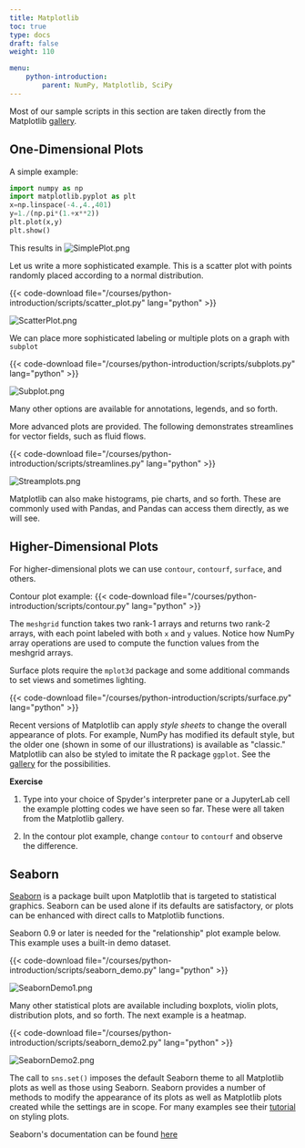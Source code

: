```yaml
---
title: Matplotlib
toc: true
type: docs
draft: false
weight: 110

menu:
    python-introduction:
        parent: NumPy, Matplotlib, SciPy
---
```


Most of our sample scripts in this section are taken directly from the Matplotlib [gallery](https://matplotlib.org/stable/gallery/index.html).

## One-Dimensional Plots

A simple example:

```python
import numpy as np
import matplotlib.pyplot as plt
x=np.linspace(-4.,4.,401)
y=1./(np.pi*(1.+x**2))
plt.plot(x,y)
plt.show()
```
This results in
![SimplePlot.png](/courses/python-introduction/imgs/SimplePlot.png)

Let us write a more sophisticated example.  This is a scatter plot with points randomly placed according to a normal distribution.

{{< code-download file="/courses/python-introduction/scripts/scatter_plot.py" lang="python" >}}

![ScatterPlot.png](/courses/python-introduction/imgs/ScatterPlot.png)

We can place more sophisticated labeling or multiple plots on a graph with `subplot`

{{< code-download file="/courses/python-introduction/scripts/subplots.py" lang="python" >}}

![Subplot.png](/courses/python-introduction/imgs/Subplot.png)

Many other options are available for annotations, legends, and so forth.

More advanced plots are provided.  The following demonstrates streamlines for vector fields, such as fluid flows.

{{< code-download file="/courses/python-introduction/scripts/streamlines.py" lang="python" >}}

![Streamplots.png](/courses/python-introduction/imgs/Streamplots.png)

Matplotlib can also make histograms, pie charts, and so forth.  These are commonly used with Pandas, and Pandas can access them directly, as we will see.

## Higher-Dimensional Plots

For higher-dimensional plots we can use `contour`, `contourf`, `surface`, and others.

Contour plot example:
{{< code-download file="/courses/python-introduction/scripts/contour.py" lang="python" >}}

The `meshgrid` function takes two rank-1 arrays and returns two rank-2 arrays, with each point labeled with both `x` and `y` values.  Notice how NumPy array operations are used to compute the function values from the meshgrid arrays.

Surface plots require the `mplot3d` package and some additional commands to set views and sometimes lighting.  

{{< code-download file="/courses/python-introduction/scripts/surface.py" lang="python" >}}

Recent versions of Matplotlib can apply _style sheets_ to change the overall appearance of plots.  For example, NumPy has modified its default style, but the older one (shown in some of our illustrations) is available as "classic."  Matplotlib can also be styled to imitate the R package `ggplot`.  See the [gallery](https://matplotlib.org/gallery/style_sheets/style_sheets_reference.html#sphx-glr-gallery-style-sheets-style-sheets-reference-py)
for the possibilities.

**Exercise**

1. Type into your choice of Spyder's interpreter pane or a JupyterLab cell the example plotting codes we have seen so far.  These were all taken from the Matplotlib gallery.

2. In the contour plot example, change `contour` to `contourf` and observe the difference.

## Seaborn

[Seaborn](https://seaborn.pydata.org/index.html) is a package built upon Matplotlib that is targeted to statistical graphics.  Seaborn can be used alone if its defaults are satisfactory, or plots can be enhanced with direct calls to Matplotlib functions.

Seaborn 0.9 or later is needed for the "relationship" plot example below. This example uses a built-in demo dataset.

{{< code-download file="/courses/python-introduction/scripts/seaborn_demo.py" lang="python" >}}

![SeabornDemo1.png](/courses/python-introduction/imgs/SeabornDemo1.png)

Many other statistical plots are available including boxplots, violin plots, distribution plots, and so forth.  The next example is a heatmap.

{{< code-download file="/courses/python-introduction/scripts/seaborn_demo2.py" lang="python" >}}

![SeabornDemo2.png](/courses/python-introduction/imgs/SeabornDemo2.png)

The call to `sns.set()` imposes the default Seaborn theme to all Matplotlib plots as well as those using Seaborn.  Seaborn provides a number of methods to modify the appearance of its plots as well as Matplotlib plots created while the settings are in scope.  For many examples see their [tutorial](https://seaborn.pydata.org/tutorial/aesthetics.html#aesthetics-tutorial) on styling plots.

Seaborn's documentation can be found [here](https://seaborn.pydata.org/)

